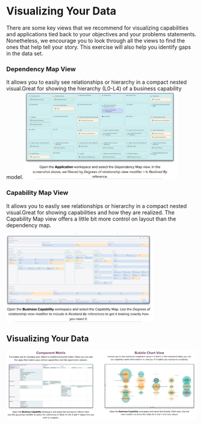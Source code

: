 # Visualizing Your Data

There are some key views that we recommend for visualizing capabilities and applications tied back to your objectives and your problems statements. Nonetheless, we encourage you to look through all the views to find the ones that help tell your story. This exercise will also help you identify gaps in the data set.

### Dependency Map View
It allows you to easily see relationships or hierarchy in a compact nested visual.Great for showing the hierarchy (L0-L4) of a business capability model.
![](Journal/Jeff/01%20Business%20stuff/Jeff's%20Learnings/docs/1.%20Ardoq%20Digital%20Transformation%20Journey/4.%20Business%20Capability%20Realization/Attachments/Pasted%20image%2020231003171107.png)

### Capability Map View
It allows you to easily see relationships or hierarchy in a compact nested visual.Great for showing capabilities and how they are realized. The Capability Map view offers a little bit more control on layout than the dependency map.

![](Journal/Jeff/01%20Business%20stuff/Jeff's%20Learnings/docs/1.%20Ardoq%20Digital%20Transformation%20Journey/4.%20Business%20Capability%20Realization/Attachments/Pasted%20image%2020231003171043.png)


## Visualizing Your Data
![](Journal/Jeff/01%20Business%20stuff/Jeff's%20Learnings/docs/1.%20Ardoq%20Digital%20Transformation%20Journey/4.%20Business%20Capability%20Realization/Attachments/Pasted%20image%2020231003171204.png)
